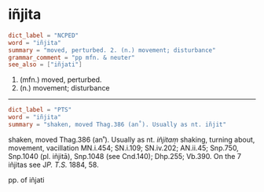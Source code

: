 # iñjita

``` toml
dict_label = "NCPED"
word = "iñjita"
summary = "moved, perturbed. 2. (n.) movement; disturbance"
grammar_comment = "pp mfn. & neuter"
see_also = ["iñjati"]
```

1. (mfn.) moved, perturbed.
2. (n.) movement; disturbance

--------------------

``` toml
dict_label = "PTS"
word = "iñjita"
summary = "shaken, moved Thag.386 (an˚). Usually as nt. iñjit"
```

shaken, moved Thag.386 (an˚). Usually as nt. *iñjitaṃ* shaking, turning about, movement, vacillation MN.i.454; SN.i.109; SN.iv.202; AN.ii.45; Snp.750, Snp.1040 (pl. iñjitā), Snp.1048 (see Cnd.140); Dhp.255; Vb.390. On the 7 iñjitas see J*P. T.S.* 1884, 58.

pp. of iñjati

